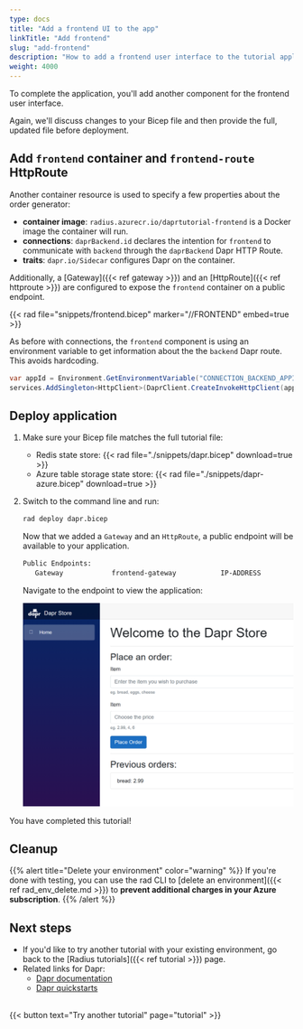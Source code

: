 ```yaml
---
type: docs
title: "Add a frontend UI to the app"
linkTitle: "Add frontend"
slug: "add-frontend"
description: "How to add a frontend user interface to the tutorial application"
weight: 4000
---
```


To complete the application, you'll add another component for the frontend user interface.

Again, we'll discuss changes to your Bicep file and then provide the full, updated file before deployment.

## Add `frontend` container and `frontend-route` HttpRoute

Another container resource is used to specify a few properties about the order generator:

- **container image**: `radius.azurecr.io/daprtutorial-frontend` is a Docker image the container will run.
- **connections**: `daprBackend.id` declares the intention for `frontend` to communicate with `backend` through the `daprBackend` Dapr HTTP Route.
- **traits**: `dapr.io/Sidecar` configures Dapr on the container.

Additionally, a [Gateway]({{< ref gateway >}}) and an [HttpRoute]({{< ref httproute >}}) are configured to expose the `frontend` container on a public endpoint.

{{< rad file="snippets/frontend.bicep" marker="//FRONTEND" embed=true >}}

As before with connections, the `frontend` component is using an environment variable to get information about the the `backend` Dapr route. This avoids hardcoding.

```C#
var appId = Environment.GetEnvironmentVariable("CONNECTION_BACKEND_APPID");
services.AddSingleton<HttpClient>(DaprClient.CreateInvokeHttpClient(appId));
```
  
## Deploy application

1. Make sure your Bicep file matches the full tutorial file:

   - Redis state store: {{< rad file="./snippets/dapr.bicep" download=true >}}
   - Azure table storage state store: {{< rad file="./snippets/dapr-azure.bicep" download=true >}}

1. Switch to the command line and run:

   ```sh
   rad deploy dapr.bicep
   ```

   Now that we added a `Gateway` and an `HttpRoute`, a public endpoint will be available to your application.

   ```sh
   Public Endpoints:
      Gateway            frontend-gateway           IP-ADDRESS
   ```

   Navigate to the endpoint to view the application:

   <img src="frontend.png" alt="Screenshot of frontend application" width=500 >

You have completed this tutorial!

## Cleanup

{{% alert title="Delete your environment" color="warning" %}}
If you're done with testing, you can use the rad CLI to [delete an environment]({{< ref rad_env_delete.md >}}) to **prevent additional charges in your Azure subscription**.
{{% /alert %}}

## Next steps

- If you'd like to try another tutorial with your existing environment, go back to the [Radius tutorials]({{< ref tutorial >}}) page. 
- Related links for Dapr:
  - [Dapr documentation](https://docs.dapr.io/)
  - [Dapr quickstarts](https://github.com/dapr/quickstarts/tree/v1.0.0/hello-world)

<br>{{< button text="Try another tutorial" page="tutorial" >}}
